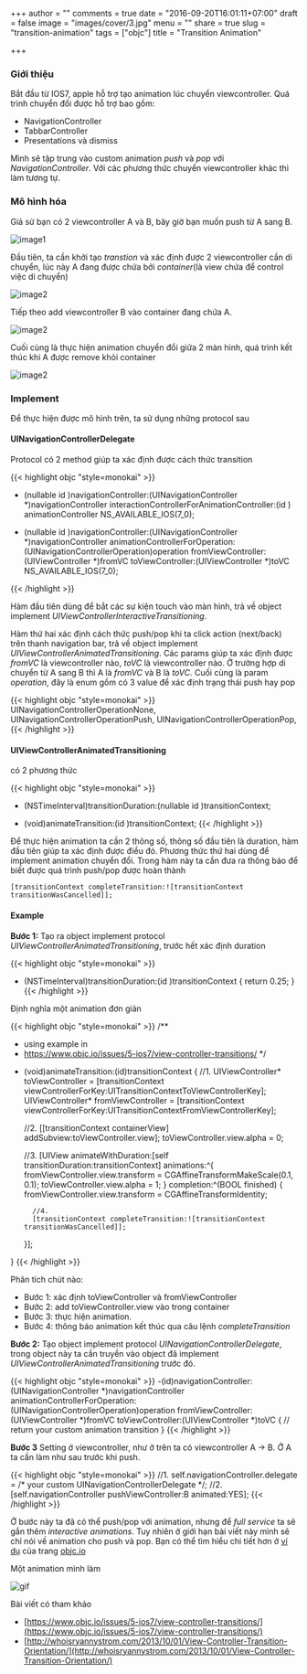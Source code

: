 +++
author = ""
comments = true
date = "2016-09-20T16:01:11+07:00"
draft = false
image = "images/cover/3.jpg"
menu = ""
share = true
slug = "transition-animation"
tags = ["objc"]
title = "Transition Animation"

+++

### Giới thiệu

Bắt đầu từ IOS7, apple hỗ trợ tạo animation lúc chuyển viewcontroller. Quá trình chuyển đổi được hỗ trợ bao gồm:

+ NavigationController
+ TabbarController
+ Presentations và dismiss

Mình sẽ tập trung vào custom animation *push* và *pop* với *NavigationController*. Với các phương thức chuyển viewcontroller khác thì làm tương tự.

### Mô hình hóa

Giả sử bạn có 2 viewcontroller A và B, bây giờ bạn muốn push từ A sang B.

![image1](/hugosite/images/note/1.jpg)

Đầu tiên, ta cần khởi tạo *transtion* và xác định được 2 viewcontroller cần di chuyển, lúc này A đang được chứa bởi *container*(là view chứa để control việc di chuyển)

![image2](/hugosite/images/note/2.jpg)

Tiếp theo add viewcontroller B vào container đang chứa A.

![image2](/hugosite/images/note/3.jpg)

Cuối cùng là thực hiện animation chuyển đổi giữa 2 màn hình, quá trình kết thúc khi A được remove khỏi container

![image2](/hugosite/images/note/4.jpg)

### Implement

Để thực hiện được mô hình trên, ta sử dụng những protocol sau

#### UINavigationControllerDelegate 

Protocol có 2 method giúp ta xác định được cách thức transition

{{< highlight objc "style=monokai" >}}
- (nullable id <UIViewControllerInteractiveTransitioning>)navigationController:(UINavigationController *)navigationController
                          interactionControllerForAnimationController:(id <UIViewControllerAnimatedTransitioning>) animationController NS_AVAILABLE_IOS(7_0);

- (nullable id <UIViewControllerAnimatedTransitioning>)navigationController:(UINavigationController *)navigationController
                                   animationControllerForOperation:(UINavigationControllerOperation)operation
                                                fromViewController:(UIViewController *)fromVC
                                                  toViewController:(UIViewController *)toVC  NS_AVAILABLE_IOS(7_0);

{{< /highlight >}}

Hàm đầu tiên dùng để bắt các sự kiện touch vào màn hình, trả về object implement *UIViewControllerInteractiveTransitioning*. 

Hàm thứ hai xác định cách thức push/pop khi ta click action (next/back) trên thanh navigation bar, trả về object implement *UIViewControllerAnimatedTransitioning*. Các params giúp ta xác định được *fromVC* là viewcontroller nào, *toVC* là viewcontroller nào. Ở trường hợp di chuyển từ A sang B thì A là *fromVC* và B là *toVC*.
Cuối cùng là param *operation*, đây là enum gồm có 3 value để xác định trạng thái push hay pop

{{< highlight objc "style=monokai" >}}
 UINavigationControllerOperationNone,
 UINavigationControllerOperationPush,
 UINavigationControllerOperationPop,
{{< /highlight >}}

#### UIViewControllerAnimatedTransitioning 
có 2 phương thức

{{< highlight objc "style=monokai" >}}
- (NSTimeInterval)transitionDuration:(nullable id <UIViewControllerContextTransitioning>)transitionContext;

- (void)animateTransition:(id <UIViewControllerContextTransitioning>)transitionContext;
{{< /highlight >}}

Để thực hiện animation ta cần 2 thông số, thông số đầu tiên là duration, hàm đầu tiên giúp ta xác định được điều đó. Phương thức thứ hai dùng để implement animation chuyển đổi. Trong hàm này ta cần đưa ra thông báo để biết được quá trình push/pop được hoàn thành


```
[transitionContext completeTransition:![transitionContext transitionWasCancelled]];
```

#### Example
**Bước 1:** Tạo ra object implement protocol *UIViewControllerAnimatedTransitioning*, trước hết xác định duration

{{< highlight objc "style=monokai" >}}
- (NSTimeInterval)transitionDuration:(id <UIViewControllerContextTransitioning>)transitionContext
{
    return 0.25;
}
{{< /highlight >}}

Định nghĩa một animation đơn giản

{{< highlight objc "style=monokai" >}}
/**
 * using example in 
 * https://www.objc.io/issues/5-ios7/view-controller-transitions/ 
 */

- (void)animateTransition:(id<UIViewControllerContextTransitioning>)transitionContext
{
    //1.
    UIViewController* toViewController = [transitionContext viewControllerForKey:UITransitionContextToViewControllerKey];
    UIViewController* fromViewController = [transitionContext viewControllerForKey:UITransitionContextFromViewControllerKey];

    //2.
    [[transitionContext containerView] addSubview:toViewController.view];
    toViewController.view.alpha = 0;

    //3.
    [UIView animateWithDuration:[self transitionDuration:transitionContext] animations:^{
        fromViewController.view.transform = CGAffineTransformMakeScale(0.1, 0.1);
        toViewController.view.alpha = 1;
    } completion:^(BOOL finished) {
        fromViewController.view.transform = CGAffineTransformIdentity;

        //4.
        [transitionContext completeTransition:![transitionContext transitionWasCancelled]];

    }];

}
{{< /highlight >}}

Phân tích chút nào:

+ Bước 1: xác định toViewController và fromViewController
+ Bước 2: add toViewController.view vào trong container
+ Bước 3: thực hiện animation.
+ Bước 4: thông báo animation kết thúc qua câu lệnh *completeTransition*

**Bước 2:**
Tạo object implement protocol *UINavigationControllerDelegate*, trong object này ta cần truyền vào object đã implement *UIViewControllerAnimatedTransitioning* trước đó.

{{< highlight objc "style=monokai" >}}
-(id<UIViewControllerAnimatedTransitioning>)navigationController:(UINavigationController *)navigationController
                                 animationControllerForOperation:(UINavigationControllerOperation)operation
                                              fromViewController:(UIViewController *)fromVC
                                                toViewController:(UIViewController *)toVC
{
    // return your custom animation transition
}
{{< /highlight >}}

**Bước 3**
Setting ở viewcontroller, như ở trên ta có viewcontroller A -> B. Ở A ta cần làm như sau trước khi push.

{{< highlight objc "style=monokai" >}}
//1.
self.navigationController.delegate = /* your custom UINavigationControllerDelegate */;
//2.
[self.navigationController pushViewController:B animated:YES];
{{< /highlight >}}

Ở bước này ta đã có thể push/pop với animation, nhưng để *full service* ta sẽ gắn thêm *interactive animations*. Tuy nhiên ở giới hạn bài viết này mình sẽ chỉ nói về animation cho push và pop. Bạn có thể tìm hiểu chi tiết hơn ở [ví dụ](https://github.com/objcio/issue5-view-controller-transitions) của trang [objc.io](https://www.objc.io/)

Một animation mình làm

![gif](https://media.giphy.com/media/l2Sq1x6bWR3i9S8sU/giphy.gif)

Bài viết có tham khảo

+ [https://www.objc.io/issues/5-ios7/view-controller-transitions/](https://www.objc.io/issues/5-ios7/view-controller-transitions/)
+ [http://whoisryannystrom.com/2013/10/01/View-Controller-Transition-Orientation/](http://whoisryannystrom.com/2013/10/01/View-Controller-Transition-Orientation/)




